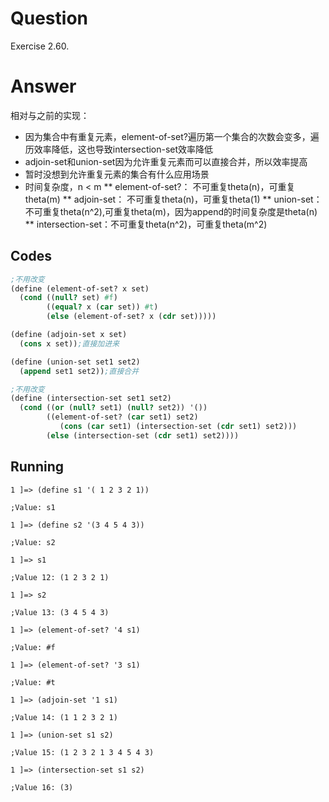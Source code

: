 # Question
Exercise 2.60.

# Answer
相对与之前的实现：
* 因为集合中有重复元素，element-of-set?遍历第一个集合的次数会变多，遍历效率降低，这也导致intersection-set效率降低
* adjoin-set和union-set因为允许重复元素而可以直接合并，所以效率提高
* 暂时没想到允许重复元素的集合有什么应用场景
* 时间复杂度，n < m
** element-of-set?： 不可重复theta(n)，可重复theta(m)
** adjoin-set： 不可重复theta(n)，可重复theta(1)
** union-set：不可重复theta(n^2),可重复theta(m)，因为append的时间复杂度是theta(n)
** intersection-set：不可重复theta(n^2)，可重复theta(m^2)


## Codes
```scheme
;不用改变
(define (element-of-set? x set)
  (cond ((null? set) #f)
        ((equal? x (car set)) #t)
        (else (element-of-set? x (cdr set)))))

(define (adjoin-set x set)
  (cons x set));直接加进来

(define (union-set set1 set2)
  (append set1 set2));直接合并

;不用改变
(define (intersection-set set1 set2)
  (cond ((or (null? set1) (null? set2)) '())
        ((element-of-set? (car set1) set2)
           (cons (car set1) (intersection-set (cdr set1) set2)))
        (else (intersection-set (cdr set1) set2))))
```

## Running
```
1 ]=> (define s1 '( 1 2 3 2 1))

;Value: s1

1 ]=> (define s2 '(3 4 5 4 3))

;Value: s2

1 ]=> s1

;Value 12: (1 2 3 2 1)

1 ]=> s2

;Value 13: (3 4 5 4 3)

1 ]=> (element-of-set? '4 s1)

;Value: #f

1 ]=> (element-of-set? '3 s1)

;Value: #t

1 ]=> (adjoin-set '1 s1)

;Value 14: (1 1 2 3 2 1)

1 ]=> (union-set s1 s2)

;Value 15: (1 2 3 2 1 3 4 5 4 3)

1 ]=> (intersection-set s1 s2)

;Value 16: (3)
```
